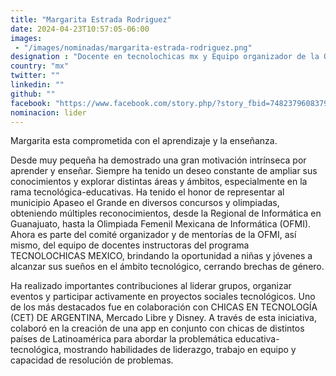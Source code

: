 ```yaml
---
title: "Margarita Estrada Rodriguez"
date: 2024-04-23T10:57:05-06:00
images: 
 - "/images/nominadas/margarita-estrada-rodriguez.png"
designation : "Docente en tecnolochicas mx y Equipo organizador de la OFMI en el area de mentorias"
country: "mx"
twitter: ""
linkedin: ""
github: ""
facebook: "https://www.facebook.com/story.php/?story_fbid=748237960837925&id=100069551832786&paipv=0&eav=AfZGz7Mp2IsuevmINSPK9tXVGypkKy0XYaQI5I8DhhoikkzGUzFccYvCSfSdPxkJrA0&_rdr"
nominacion: lider
---
```


Margarita esta comprometida con el aprendizaje y la enseñanza.

Desde muy pequeña ha demostrado una gran motivación intrínseca por aprender y enseñar. Siempre ha tenido un deseo constante de ampliar sus conocimientos y explorar distintas áreas y ámbitos, especialmente en la rama tecnológica-educativas. Ha tenido el honor de representar al municipio Apaseo el Grande en diversos concursos y olimpiadas, obteniendo múltiples reconocimientos, desde la Regional de Informática en Guanajuato, hasta la Olimpiada Femenil Mexicana de Informática (OFMI). Ahora es parte del comité organizador y de mentorías de la OFMI, así mismo, del equipo de docentes instructoras del programa TECNOLOCHICAS MEXICO, brindando la oportunidad a niñas y jóvenes a alcanzar sus sueños en el ámbito tecnológico, cerrando brechas de género.

Ha realizado importantes contribuciones al liderar grupos, organizar eventos y participar activamente en proyectos sociales tecnológicos. Uno de los más destacados fue en colaboración con CHICAS EN TECNOLOGÍA (CET) DE ARGENTINA, Mercado Libre y Disney. A través de esta iniciativa, colaboró en la creación de una app en conjunto con chicas de distintos países de Latinoamérica para abordar la problemática educativa- tecnológica, mostrando habilidades de liderazgo, trabajo en equipo y capacidad de resolución de problemas.
